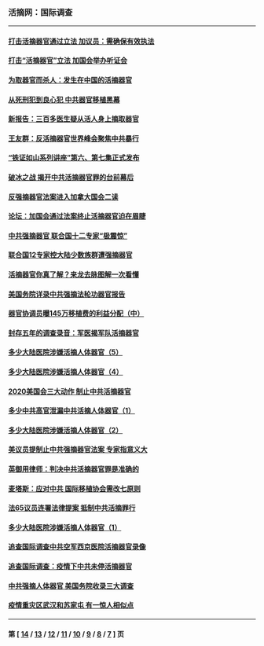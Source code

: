 ### 活摘网：国际调查
---
#### [打击活摘器官通过立法 加议员：需确保有效执法](../../pages/nf5947/n13886356.md?12310430) 
#### [打击“活摘器官”立法 加国会举办听证会](../../pages/nf5947/n13869362.md?12310430) 
#### [为取器官而杀人：发生在中国的活摘器官](../../pages/nf5947/n13794731.md?12310430) 
#### [从死刑犯到良心犯 中共器官移植黑幕](../../pages/nf5947/n13764669.md?12310430) 
#### [新报告：三百多医生疑从活人身上摘取器官](../../pages/nf5947/n13703044.md?12310430) 
#### [王友群：反活摘器官世界峰会聚焦中共暴行](../../pages/nf5947/n13250738.md?12310430) 
#### [“铁证如山系列讲座”第六、第七集正式发布](../../pages/nf5947/n13106287.md?12310430) 
#### [破冰之战 揭开中共活摘器官罪的台前幕后](../../pages/nf5947/n13082457.md?12310430) 
#### [反强摘器官法案进入加拿大国会二读](../../pages/nf5947/n13033450.md?12310430) 
#### [论坛：加国会通过法案终止活摘器官迫在眉睫](../../pages/nf5947/n13029839.md?12310430) 
#### [中共强摘器官 联合国十二专家“极震惊”](../../pages/nf5947/n13024313.md?12310430) 
#### [联合国12专家控大陆少数族群遭强摘器官](../../pages/nf5947/n13023877.md?12310430) 
#### [活摘器官你真了解？来龙去脉图解一次看懂](../../pages/nf5947/n13013820.md?12310430) 
#### [美国务院详录中共强摘法轮功器官报告](../../pages/nf5947/n12944519.md?12310430) 
#### [器官协调员曝145万移植费的利益分配（中）](../../pages/nf5947/n12894547.md?12310430) 
#### [封存五年的调查录音：军医揭军队活摘器官](../../pages/nf5947/n12798692.md?12310430) 
#### [多少大陆医院涉嫌活摘人体器官（5）](../../pages/nf5947/n12768383.md?12310430) 
#### [多少大陆医院涉嫌活摘人体器官（4）](../../pages/nf5947/n12664434.md?12310430) 
#### [2020美国会三大动作 制止中共活摘器官](../../pages/nf5947/n12682004.md?12310430) 
#### [多少中共高官泄漏中共活摘人体器官（1）](../../pages/nf5947/n12671234.md?12310430) 
#### [多少大陆医院涉嫌活摘人体器官（2）](../../pages/nf5947/n12655589.md?12310430) 
#### [美议员提制止中共强摘器官法案 专家指意义大](../../pages/nf5947/n12630561.md?12310430) 
#### [英御用律师：判决中共活摘器官罪是准确的](../../pages/nf5947/n12580740.md?12310430) 
#### [麦塔斯：应对中共 国际移植协会需改七原则](../../pages/nf5947/n12514711.md?12310430) 
#### [法65议员连署法律提案 抵制中共活摘罪行](../../pages/nf5947/n12437047.md?12310430) 
#### [多少大陆医院涉嫌活摘人体器官（1）](../../pages/nf5947/n12414284.md?12310430) 
#### [追查国际调查中共空军西京医院活摘器官录像](../../pages/nf5947/n12348837.md?12310430) 
#### [追查国际调查：疫情下中共未停活摘器官](../../pages/nf5947/n12273415.md?12310430) 
#### [中共强摘人体器官 美国务院收录三大调查](../../pages/nf5947/n12181488.md?12310430) 
#### [疫情重灾区武汉和苏家屯 有一惊人相似点](../../pages/nf5947/n12150824.md?12310430) 

---
#### 第 [ [14](./14.md?12310430) / [13](./13.md?12310430) / [12](./12.md?12310430) / [11](./11.md?12310430) / [10](./10.md?12310430) / [9](./9.md?12310430) / [8](./8.md?12310430) / [7](./7.md?12310430) ] 页
